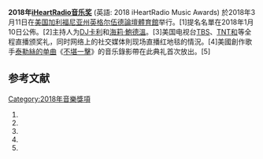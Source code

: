 **2018年[iHeartRadio音乐奖](https://zh.wikipedia.org/wiki/iHeartRadio音乐奖 "wikilink")** (英語: 2018 iHeartRadio Music Awards) 於2018年3月11日在[美国](../Page/美国.md "wikilink")[加利福尼亚州](../Page/加利福尼亚州.md "wikilink")[英格尔伍德](../Page/英格爾伍德_\(加利福尼亞州\).md "wikilink")[論壇體育館](../Page/論壇體育館.md "wikilink")举行。\[1\]提名名單在2018年1月10日公佈。\[2\]主持人为[DJ卡利](../Page/DJ卡利.md "wikilink")和[海莉‧鮑德溫](../Page/海莉·鮑德溫.md "wikilink")。\[3\]美国电视台[TBS](../Page/透納廣播公司.md "wikilink")、[TNT和](../Page/特纳电视网.md "wikilink")等全程直播颁奖礼，同时网络上的社交媒体則现场直播红地毯的情況。\[4\]美國創作歌手[泰勒絲的单曲](../Page/泰勒·斯威夫特.md "wikilink")《[不堪一擊](https://zh.wikipedia.org/wiki/不堪一击_\(泰勒·斯威夫特歌曲\) "wikilink")》的音乐錄影帶在此典礼首次放出。\[5\]

## 参考文献

[Category:2018年音樂獎項](https://zh.wikipedia.org/wiki/Category:2018年音樂獎項 "wikilink")

1.
2.
3.
4.
5.